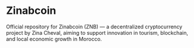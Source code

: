 # Zinabcoin
Official repository for Zinabcoin (ZNB) — a decentralized cryptocurrency project by Zina Cheval, aiming to support innovation in tourism, blockchain, and local economic growth in Morocco.
